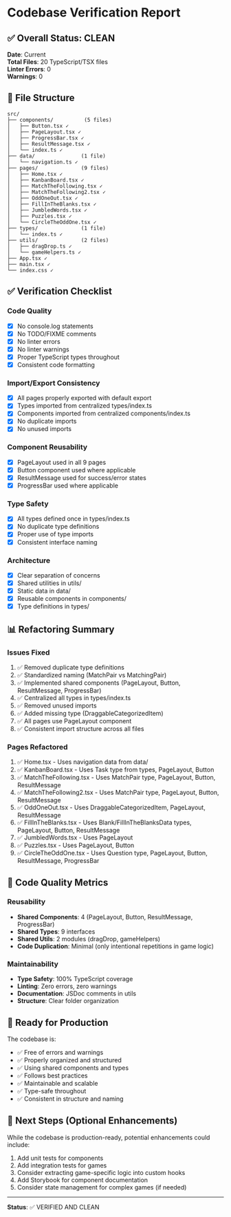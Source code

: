 # Codebase Verification Report

## ✅ Overall Status: CLEAN

**Date**: Current  
**Total Files**: 20 TypeScript/TSX files  
**Linter Errors**: 0  
**Warnings**: 0  

## 📁 File Structure

```
src/
├── components/          (5 files)
│   ├── Button.tsx ✓
│   ├── PageLayout.tsx ✓
│   ├── ProgressBar.tsx ✓
│   ├── ResultMessage.tsx ✓
│   └── index.ts ✓
├── data/               (1 file)
│   └── navigation.ts ✓
├── pages/              (9 files)
│   ├── Home.tsx ✓
│   ├── KanbanBoard.tsx ✓
│   ├── MatchTheFollowing.tsx ✓
│   ├── MatchTheFollowing2.tsx ✓
│   ├── OddOneOut.tsx ✓
│   ├── FillInTheBlanks.tsx ✓
│   ├── JumbledWords.tsx ✓
│   ├── Puzzles.tsx ✓
│   └── CircleTheOddOne.tsx ✓
├── types/              (1 file)
│   └── index.ts ✓
├── utils/              (2 files)
│   ├── dragDrop.ts ✓
│   └── gameHelpers.ts ✓
├── App.tsx ✓
├── main.tsx ✓
└── index.css ✓
```

## ✅ Verification Checklist

### Code Quality
- [x] No console.log statements
- [x] No TODO/FIXME comments
- [x] No linter errors
- [x] No linter warnings
- [x] Proper TypeScript types throughout
- [x] Consistent code formatting

### Import/Export Consistency
- [x] All pages properly exported with default export
- [x] Types imported from centralized types/index.ts
- [x] Components imported from centralized components/index.ts
- [x] No duplicate imports
- [x] No unused imports

### Component Reusability
- [x] PageLayout used in all 9 pages
- [x] Button component used where applicable
- [x] ResultMessage used for success/error states
- [x] ProgressBar used where applicable

### Type Safety
- [x] All types defined once in types/index.ts
- [x] No duplicate type definitions
- [x] Proper use of type imports
- [x] Consistent interface naming

### Architecture
- [x] Clear separation of concerns
- [x] Shared utilities in utils/
- [x] Static data in data/
- [x] Reusable components in components/
- [x] Type definitions in types/

## 📊 Refactoring Summary

### Issues Fixed
1. ✅ Removed duplicate type definitions
2. ✅ Standardized naming (MatchPair vs MatchingPair)
3. ✅ Implemented shared components (PageLayout, Button, ResultMessage, ProgressBar)
4. ✅ Centralized all types in types/index.ts
5. ✅ Removed unused imports
6. ✅ Added missing type (DraggableCategorizedItem)
7. ✅ All pages use PageLayout component
8. ✅ Consistent import structure across all files

### Pages Refactored
1. ✅ Home.tsx - Uses navigation data from data/
2. ✅ KanbanBoard.tsx - Uses Task type from types, PageLayout, Button
3. ✅ MatchTheFollowing.tsx - Uses MatchPair type, PageLayout, Button, ResultMessage
4. ✅ MatchTheFollowing2.tsx - Uses MatchPair type, PageLayout, Button, ResultMessage
5. ✅ OddOneOut.tsx - Uses DraggableCategorizedItem, PageLayout, ResultMessage
6. ✅ FillInTheBlanks.tsx - Uses Blank/FillInTheBlanksData types, PageLayout, Button, ResultMessage
7. ✅ JumbledWords.tsx - Uses PageLayout
8. ✅ Puzzles.tsx - Uses PageLayout, Button
9. ✅ CircleTheOddOne.tsx - Uses Question type, PageLayout, Button, ResultMessage, ProgressBar

## 🎯 Code Quality Metrics

### Reusability
- **Shared Components**: 4 (PageLayout, Button, ResultMessage, ProgressBar)
- **Shared Types**: 9 interfaces
- **Shared Utils**: 2 modules (dragDrop, gameHelpers)
- **Code Duplication**: Minimal (only intentional repetitions in game logic)

### Maintainability
- **Type Safety**: 100% TypeScript coverage
- **Linting**: Zero errors, zero warnings
- **Documentation**: JSDoc comments in utils
- **Structure**: Clear folder organization

## 🚀 Ready for Production

The codebase is:
- ✅ Free of errors and warnings
- ✅ Properly organized and structured
- ✅ Using shared components and types
- ✅ Follows best practices
- ✅ Maintainable and scalable
- ✅ Type-safe throughout
- ✅ Consistent in structure and naming

## 📝 Next Steps (Optional Enhancements)

While the codebase is production-ready, potential enhancements could include:
1. Add unit tests for components
2. Add integration tests for games
3. Consider extracting game-specific logic into custom hooks
4. Add Storybook for component documentation
5. Consider state management for complex games (if needed)

---

**Status**: ✅ VERIFIED AND CLEAN
